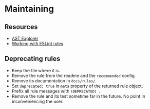 # Maintaining

## Resources

- [AST Explorer](https://astexplorer.net)
- [Working with ESLint rules](https://eslint.org/docs/developer-guide/working-with-rules)

## Deprecating rules

- Keep the file where it is.
- Remove the rule from the readme and the `recommended` config.
- Remove its documentation in `docs/rules/`.
- Set `deprecated: true` in `meta` property of the returned rule object.
- Prefix all rule messages with `(DEPRECATED) `.
- Remove the rule and its test sometime far in the future. No point in inconveniencing the user.
